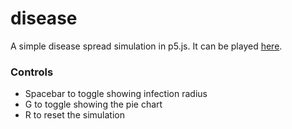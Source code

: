 # disease
A simple disease spread simulation in p5.js. It can be played [here](https://xithiox.github.io/disease/).

### Controls
* Spacebar to toggle showing infection radius
* G to toggle showing the pie chart
* R to reset the simulation
